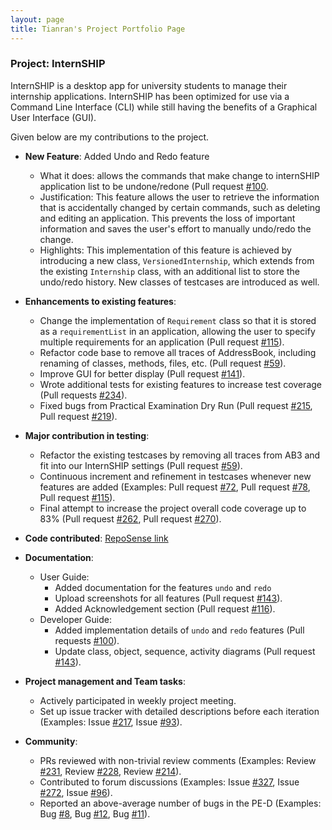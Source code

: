 ```yaml
---
layout: page
title: Tianran's Project Portfolio Page
---
```


### Project: InternSHIP

InternSHIP is a desktop app for university students to manage their internship applications.
InternSHIP has been optimized for use via a Command Line Interface (CLI) while still having the benefits of a Graphical User Interface (GUI).

Given below are my contributions to the project.

* **New Feature**: Added Undo and Redo feature
    * What it does: allows the commands that make change to internSHIP application list to be undone/redone (Pull request [#100](https://github.com/AY2122S1-CS2103T-W17-1/tp/pull/100).
    * Justification: This feature allows the user to retrieve the information that is accidentally changed by certain commands, such as deleting and editing an application. This prevents the loss of important information and saves the user's effort to manually undo/redo the change.
    * Highlights: This implementation of this feature is achieved by introducing a new class, `VersionedInternship`, which extends from the existing `Internship` class, with an additional list to store the undo/redo history. New classes of testcases are introduced as well.

* **Enhancements to existing features**:
    * Change the implementation of `Requirement` class so that it is stored as a `requirementList` in an application, allowing the user to specify multiple requirements for an application (Pull request [#115](https://github.com/AY2122S1-CS2103T-W17-1/tp/pull/115)).
    * Refactor code base to remove all traces of AddressBook, including renaming of classes, methods, files, etc. (Pull request [#59](https://github.com/AY2122S1-CS2103T-W17-1/tp/pull/59)).
    * Improve GUI for better display (Pull request [#141](https://github.com/AY2122S1-CS2103T-W17-1/tp/pull/141)).
    * Wrote additional tests for existing features to increase test coverage (Pull requests [#234](https://github.com/AY2122S1-CS2103T-W17-1/tp/pull/234)).
    * Fixed bugs from Practical Examination Dry Run (Pull request [#215](https://github.com/AY2122S1-CS2103T-W17-1/tp/pull/215), Pull request [#219](https://github.com/AY2122S1-CS2103T-W17-1/tp/pull/219)).

* **Major contribution in testing**: 
  * Refactor the existing testcases by removing all traces from AB3 and fit into our InternSHIP settings (Pull request [#59](https://github.com/AY2122S1-CS2103T-W17-1/tp/pull/59)).
  * Continuous increment and refinement in testcases whenever new features are added (Examples: Pull request [#72](https://github.com/AY2122S1-CS2103T-W17-1/tp/pull/72), Pull request [#78](https://github.com/AY2122S1-CS2103T-W17-1/tp/pull/78), Pull request [#115](https://github.com/AY2122S1-CS2103T-W17-1/tp/pull/115)).
  * Final attempt to increase the project overall code coverage up to 83% (Pull request [#262](https://github.com/AY2122S1-CS2103T-W17-1/tp/pull/262), Pull request [#270](https://github.com/AY2122S1-CS2103T-W17-1/tp/pull/270)).
  
* **Code contributed**: [RepoSense link](https://nus-cs2103-ay2122s1.github.io/tp-dashboard/?search=nature&sort=groupTitle&sortWithin=title&timeframe=commit&mergegroup=&groupSelect=groupByRepos&breakdown=true&checkedFileTypes=docs~functional-code~test-code~other&since=2021-09-17)

* **Documentation**:
    * User Guide:
        * Added documentation for the features `undo` and `redo`
        * Upload screenshots for all features (Pull request [#143](https://github.com/AY2122S1-CS2103T-W17-1/tp/pull/143)).
        * Added Acknowledgement section (Pull request [#116](https://github.com/AY2122S1-CS2103T-W17-1/tp/pull/116)).
    * Developer Guide:
        * Added implementation details of `undo` and `redo` features (Pull requests [#100](https://github.com/AY2122S1-CS2103T-W17-1/tp/pull/100)).
        * Update class, object, sequence, activity diagrams (Pull request [#143](https://github.com/AY2122S1-CS2103T-W17-1/tp/pull/143)).

* **Project management and Team tasks**:
    * Actively participated in weekly project meeting.
    * Set up issue tracker with detailed descriptions before each iteration (Examples: Issue [#217](https://github.com/AY2122S1-CS2103T-W17-1/tp/issues/217), Issue [#93](https://github.com/AY2122S1-CS2103T-W17-1/tp/issues/93)).

* **Community**:
    * PRs reviewed with non-trivial review comments (Examples: Review [#231](https://github.com/AY2122S1-CS2103T-W17-1/tp/pull/231), Review [#228](https://github.com/AY2122S1-CS2103T-W17-1/tp/pull/228), Review [#214](https://github.com/AY2122S1-CS2103T-W17-1/tp/pull/214)).
    * Contributed to forum discussions (Examples: Issue [#327](https://github.com/nus-cs2103-AY2122S1/forum/issues/347), Issue [#272](https://github.com/nus-cs2103-AY2122S1/forum/issues/272), Issue [#96](https://github.com/nus-cs2103-AY2122S1/forum/issues/96)).
    * Reported an above-average number of bugs in the PE-D (Examples: Bug [#8](https://github.com/Nature711/ped/issues/8), Bug [#12](https://github.com/Nature711/ped/issues/12), Bug [#11](https://github.com/Nature711/ped/issues/11)).

